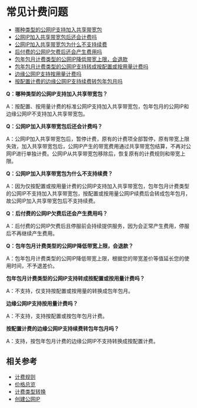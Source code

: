 # 常见计费问题

- [哪种类型的公网IP支持加入共享带宽包](FAQ#user-content-1)
- [公网IP加入共享带宽包后还会计费吗](FAQ#user-content-2)
- [公网IP加入共享带宽包为什么不支持续费](FAQ#user-content-3)
- [后付费的公网IP欠费后还会产生费用吗](FAQ#user-content-4)
- [包年包月计费类型的公网IP降低带宽上限，会退款](FAQ#user-content-5)
- [包年包月计费类型的公网IP支持转成按配置或按用量计费吗](FAQ#user-content-6)
- [边缘公网IP支持按用量计费吗](FAQ#user-content-7)
- [按配置计费的边缘公网IP支持续费转包年包月吗](FAQ#user-content-8)


**Q：哪种类型的公网IP支持加入共享带宽包？**

<div id="user-content-1"></div>

A：按配置、按用量计费的标准公网IP支持加入共享带宽包，包年包月的公网IP和边缘公网IP不支持加入共享带宽包。


**Q：公网IP加入共享带宽包后还会计费吗？**

<div id="user-content-2"></div>

A：公网IP加入共享带宽包后，暂停计费，原有的计费项全部暂停，原有带宽上限失效，加入共享带宽包后，公网IP产生的带宽费用通过共享带宽包结算，不再对公网IP进行单独计费。公网IP从共享带宽包移除后，恢复原有的计费规则和带宽上限。

**Q：公网IP加入共享带宽包为什么不支持续费？**


<div id="user-content-3"></div>

A：因为仅按配置或按用量计费的公网IP支持加入共享带宽包，包年包月计费类型的公网IP不支持加入共享带宽包，按配置或按用量公网IP续费后会转成包年包月，故公网IP加入共享带宽包后不支持续费。

**Q：后付费的公网IP欠费后还会产生费用吗？**


<div id="user-content-4"></div>

A：后付费的公网IP欠费后且停服前会持续提供服务，因为会正常产生费用，停服后不再继续产生费用。

**Q：包年包月计费类型的公网IP降低带宽上限，会退款？**


<div id="user-content-5"></div>

A：包年包月计费类型的公网IP降低带宽上限，根据您的带宽差价等值延长您的使用时间，不予退差价。

**包年包月计费类型的公网IP支持转成按配置或按用量计费吗？**

<div id="user-content-6"></div>

A：不支持，仅支持按配置或按用量的转换成包年包月。

**边缘公网IP支持按用量计费吗？**


<div id="user-content-7"></div>

A：不支持，支持按配置或按包年包月计费。

**按配置计费的边缘公网IP支持续费转包年包月吗？**


<div id="user-content-8"></div>

A：支持，按包年包月计费的边缘公网IP不支持转换成按配置计费。

## 相关参考

- [计费规则](Billing-Rules.md)
- [价格总览](Price-Overview.md)
- [计费类型转换](Change-Billing.md)
- [创建公网IP](Operation-Guide/Elastic-IP-Management/Create-Elastic-IP.md)

